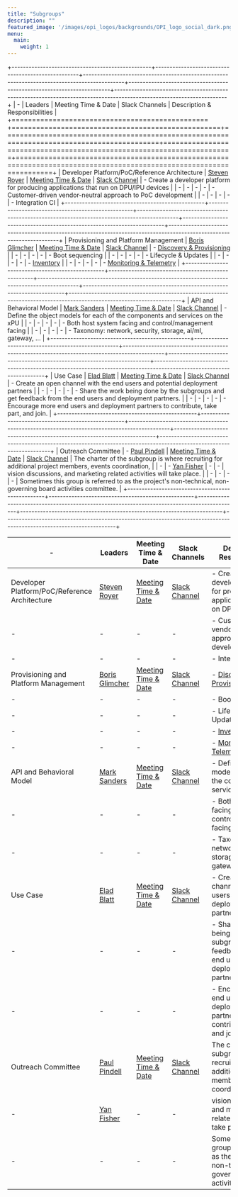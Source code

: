 ```yaml
---
title: "Subgroups"
description: ""
featured_image: '/images/opi_logos/backgrounds/OPI_logo_social_dark.png'
menu:
  main:
    weight: 1
---
```


+-------------------------------------------------+---------------------------------------------------+--------------------------------------------------------------------------------------------+-----------------------------------------------------------------------+---------------------------------------------------------------------------------------------------------------------+
| -                                               | Leaders                                           | Meeting Time & Date                                                                        | Slack Channels                                                        | Description & Responsibilities                                                                                      |
+================================================ +===================================================+============================================================================================+=======================================================================+=====================================================================================================================+
| Developer Platform/PoC/Reference Architecture   | [Steven Royer](https://github.com/seroyer)        | [Meeting Time & Date](https://lists.opiproject.org/g/opi/ics/11517600/341223815/feed.ics)  | [Slack Channel](https://opi-project.slack.com/archives/C033E418VCK)   | - Create a developer platform for producing applications that run on DPU/IPU devices                                |
| -                                               | -                                                 | -                                                                                          | -                                                                     | - Customer-driven vendor-neutral approach to PoC development                                                        |
| -                                               | -                                                 | -                                                                                          | -                                                                     | - Integration CI                                                                                                    |
+-------------------------------------------------+---------------------------------------------------+--------------------------------------------------------------------------------------------+-----------------------------------------------------------------------+---------------------------------------------------------------------------------------------------------------------+ 
| Provisioning and Platform Management            | [Boris Glimcher](https://github.com/glimchb)      | [Meeting Time & Date](https://lists.opiproject.org/g/opi/ics/11517600/341223815/feed.ics)  | [Slack Channel](https://opi-project.slack.com/archives/C0342L6T7EC)   | - [Discovery & Provisioning](https://github.com/opiproject/opi-prov-life/blob/main/PROVISIONING.md)                 |
| -                                               | -                                                 | -                                                                                          | -                                                                     | - Boot sequencing                                                                                                   |
| -                                               | -                                                 | -                                                                                          | -                                                                     | - Lifecycle & Updates                                                                                               |
| -                                               | -                                                 | -                                                                                          | -                                                                     | - [Inventory](https://github.com/opiproject/opi-prov-life/blob/main/INVENTORY.md)                                   |
| -                                               | -                                                 | -                                                                                          | -                                                                     | - [Monitoring & Telemetry](https://github.com/opiproject/opi-prov-life/blob/main/MONITORING.md)                     |
+-------------------------------------------------+---------------------------------------------------+--------------------------------------------------------------------------------------------+-----------------------------------------------------------------------+---------------------------------------------------------------------------------------------------------------------+ 
| API and Behavioral Model                        | [Mark Sanders](https://github.com/sandersms)      | [Meeting Time & Date](https://lists.opiproject.org/g/opi/ics/11517600/341223815/feed.ics)  | [Slack Channel](https://opi-project.slack.com/archives/C0344KMEAKB)   | - Define the object models for each of the components and services on the xPU                                       |
| -                                               | -                                                 | -                                                                                          | -                                                                     | - Both host system facing and control/management facing                                                             |
| -                                               | -                                                 | -                                                                                          | -                                                                     | - Taxonomy: network, security, storage, ai/ml, gateway, …                                                           |
+-------------------------------------------------+---------------------------------------------------+--------------------------------------------------------------------------------------------+-----------------------------------------------------------------------+---------------------------------------------------------------------------------------------------------------------+ 
| Use Case                                        | [Elad Blatt](https://github.com/EB2210NV)         | [Meeting Time & Date](https://lists.opiproject.org/g/opi/ics/11517600/341223815/feed.ics)  | [Slack Channel](https://opi-project.slack.com/archives/C038BL2KFFU)   | - Create an open channel with the end users and potential deployment partners                                       |
| -                                               | -                                                 | -                                                                                          | -                                                                     | - Share the work being done by the subgroups and get feedback from the end users and deployment partners.           |
| -                                               | -                                                 | -                                                                                          | -                                                                     | - Encourage more end users and deployment partners to contribute, take part, and join.                              |
+-------------------------------------------------+---------------------------------------------------+--------------------------------------------------------------------------------------------+-----------------------------------------------------------------------+---------------------------------------------------------------------------------------------------------------------+ 
| Outreach Committee                              | - [Paul Pindell](https://github.com/pdp2shirts)   | [Meeting Time & Date](https://lists.opiproject.org/g/opi/ics/11517600/341223815/feed.ics)  | [Slack Channel](https://opi-project.slack.com/archives/C03U6QQ3PEX)   | The charter of the subgroup is where recruiting for additional project members, events coordination,                |
| -                                               | - [Yan Fisher](https://github.com/yanfisher)      | -                                                                                          | -                                                                     | vision discussions, and marketing related activities will take place.                                               |
| -                                               | -                                                 | -                                                                                          | -                                                                     | Sometimes this group is referred to as the project's non-technical, non-governing board activities committee.       |
+-------------------------------------------------+---------------------------------------------------+--------------------------------------------------------------------------------------------+-----------------------------------------------------------------------+---------------------------------------------------------------------------------------------------------------------+



| -                                             | Leaders                                          | Meeting Time & Date                                                                       | Slack Channels                                                      | Description & Responsibilities                                                                                    |
|-----------------------------------------------|--------------------------------------------------|-------------------------------------------------------------------------------------------|---------------------------------------------------------------------|-------------------------------------------------------------------------------------------------------------------|
| Developer Platform/PoC/Reference Architecture | [Steven Royer](https://github.com/seroyer)       | [Meeting Time & Date](https://lists.opiproject.org/g/opi/ics/11517600/341223815/feed.ics) | [Slack Channel](https://opi-project.slack.com/archives/C033E418VCK) | - Create a developer platform for producing applications that run on DPU/IPU devices                              |
| -                                             | -                                                | -                                                                                         | -                                                                   | - Customer-driven vendor-neutral approach to PoC development                                                      |
| -                                             | -                                                | -                                                                                         | -                                                                   | - Integration CI                                                                                                  |
| Provisioning and Platform Management          | [Boris Glimcher](https://github.com/glimchb)     | [Meeting Time & Date](https://lists.opiproject.org/g/opi/ics/11517600/341223815/feed.ics) | [Slack Channel](https://opi-project.slack.com/archives/C0342L6T7EC) | - [Discovery & Provisioning](https://github.com/opiproject/opi-prov-life/blob/main/PROVISIONING.md)               |
| -                                             | -                                                | -                                                                                         | -                                                                   | - Boot sequencing                                                                                                 |
| -                                             | -                                                | -                                                                                         | -                                                                   | - Lifecycle & Updates                                                                                             |
| -                                             | -                                                | -                                                                                         | -                                                                   | - [Inventory](https://github.com/opiproject/opi-prov-life/blob/main/INVENTORY.md)                                 |
| -                                             | -                                                | -                                                                                         | -                                                                   | - [Monitoring & Telemetry](https://github.com/opiproject/opi-prov-life/blob/main/MONITORING.md)                   |
| API and Behavioral Model                      | [Mark Sanders](https://github.com/sandersms)     | [Meeting Time & Date](https://lists.opiproject.org/g/opi/ics/11517600/341223815/feed.ics) | [Slack Channel](https://opi-project.slack.com/archives/C0344KMEAKB) | - Define the object models for each of the components and services on the xPU                                     |
| -                                             | -                                                | -                                                                                         | -                                                                   | - Both host system facing and control/management facing                                                           |
| -                                             | -                                                | -                                                                                         | -                                                                   | - Taxonomy: network, security, storage, ai/ml, gateway, …                                                         |
| Use Case                                      | [Elad Blatt](https://github.com/EB2210NV)        | [Meeting Time & Date](https://lists.opiproject.org/g/opi/ics/11517600/341223815/feed.ics) | [Slack Channel](https://opi-project.slack.com/archives/C038BL2KFFU) | - Create an open channel with the end users and potential deployment partners                                     |
| -                                             | -                                                | -                                                                                         | -                                                                   | - Share the work being done by the subgroups and get feedback from the end users and deployment partners.         |
| -                                             | -                                                | -                                                                                         | -                                                                   | - Encourage more end users and deployment partners to contribute, take part, and join.                            |
| Outreach Committee                            | [Paul Pindell](https://github.com/pdp2shirts)    | [Meeting Time & Date](https://lists.opiproject.org/g/opi/ics/11517600/341223815/feed.ics) | [Slack Channel](https://opi-project.slack.com/archives/C03U6QQ3PEX) | The charter of the subgroup is where recruiting for additional project members, events coordination,              |
| -                                             | [Yan Fisher](https://github.com/yanfisher)       | -                                                                                         | -                                                                   | vision discussions, and marketing related activities will take place.                                             |
| -                                             | -                                                | -                                                                                         | -                                                                   | Sometimes this group is referred to as the project's non-technical, non-governing board activities committee.     |

